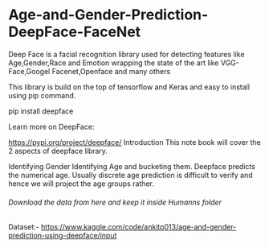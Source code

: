 # Age-and-Gender-Prediction-DeepFace-FaceNet

Deep Face is a facial recognition library used for detecting features like Age,Gender,Race and Emotion wrapping the state of the art like VGG-Face,Googel Facenet,Openface and many others

This library is build on the top of tensorflow and Keras and easy to install using pip command.

pip install deepface

Learn more on DeepFace:

https://pypi.org/project/deepface/
Introduction
This note book will cover the 2 aspects of deepface library.

Identifying Gender
Identifying Age and bucketing them. Deepface predicts the numerical age. Usually discrete age prediction is difficult to verify and hence we will project the age groups rather.

###### Download the data from here and keep it inside Humanns folder
Dataset:- https://www.kaggle.com/code/ankitp013/age-and-gender-prediction-using-deepface/input


